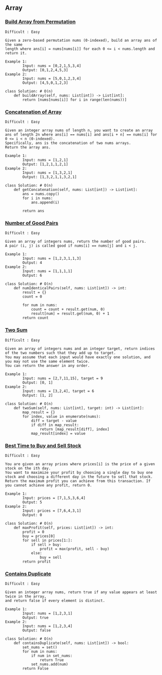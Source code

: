 ## Array


### [Build Array from Permutation](https://leetcode.com/problems/build-array-from-permutation/description/)
    Difficult : Easy

    Given a zero-based permutation nums (0-indexed), build an array ans of the same 
    length where ans[i] = nums[nums[i]] for each 0 <= i < nums.length and return it.

    Example 1: 
            Input: nums = [0,2,1,5,3,4]
            Output: [0,1,2,4,5,3]
    Example 2: 
            Input: nums = [5,0,1,2,3,4]
            Output: [4,5,0,1,2,3]
    
    class Solution: # O(n)
        def buildArray(self, nums: List[int]) -> List[int]:
            return [nums[nums[i]] for i in range(len(nums))]

### [Concatenation of Array](https://leetcode.com/problems/concatenation-of-array/description/)
    Difficult : Easy

    Given an integer array nums of length n, you want to create an array ans of length 2n where ans[i] == nums[i] and ans[i + n] == nums[i] for 0 <= i < n (0-indexed).
    Specifically, ans is the concatenation of two nums arrays.
    Return the array ans.
    
    Example 1: 
            Input: nums = [1,2,1]
            Output: [1,2,1,1,2,1]
    Example 2: 
            Input: nums = [1,3,2,1]
            Output: [1,3,2,1,1,3,2,1]
    
    class Solution: # O(n)
        def getConcatenation(self, nums: List[int]) -> List[int]:
            ans = nums.copy()
            for i in nums:
                ans.append(i)
                
            return ans

### [Number of Good Pairs](https://leetcode.com/problems/number-of-good-pairs/description/)
    Difficult : Easy

    Given an array of integers nums, return the number of good pairs.
    A pair (i, j) is called good if nums[i] == nums[j] and i < j.

    Example 1: 
            Input: nums = [1,2,3,1,1,3]
            Output: 4
    Example 2: 
            Input: nums = [1,1,1,1]
            Output: 6
    
    class Solution: # O(n)
        def numIdenticalPairs(self, nums: List[int]) -> int:
            result = {}
            count = 0

            for num in nums:
                count = count + result.get(num, 0)
                result[num] = result.get(num, 0) + 1
            return count

### [Two Sum](https://leetcode.com/problems/two-sum/description/)
    Difficult : Easy

    Given an array of integers nums and an integer target, return indices of the two numbers such that they add up to target.
    You may assume that each input would have exactly one solution, and you may not use the same element twice.
    You can return the answer in any order.

    Example 1: 
            Input: nums = [2,7,11,15], target = 9
            Output: [0, 1]
    Example 2: 
            Input: nums = [3,2,4], target = 6
            Output: [1, 2]
    
    class Solution: # O(n)
        def twoSum(self, nums: List[int], target: int) -> List[int]:
            map_result = {}
            for index, value in enumerate(nums):
                diff = target - value
                if diff in map_result:
                    return [map_result[diff], index]
                map_result[index] = value

### [Best Time to Buy and Sell Stock](https://leetcode.com/problems/best-time-to-buy-and-sell-stock/description/)
    Difficult : Easy

    You are given an array prices where prices[i] is the price of a given stock on the ith day.
    You want to maximize your profit by choosing a single day to buy one stock and choosing a different day in the future to sell that stock.
    Return the maximum profit you can achieve from this transaction. If you cannot achieve any profit, return 0.

    Example 1: 
            Input: prices = [7,1,5,3,6,4]
            Output: 5
    Example 2: 
            Input: prices = [7,6,4,3,1]
            Output: 0
    
    class Solution: # O(n)
        def maxProfit(self, prices: List[int]) -> int:
            profit = 0
            buy = prices[0]
            for sell in prices[1:]:
                if sell > buy:
                    profit = max(profit, sell - buy)
                else:
                    buy = sell
            return profit

### [Contains Duplicate](https://leetcode.com/problems/contains-duplicate/description/)
    Difficult : Easy

    Given an integer array nums, return true if any value appears at least twice in the array, 
    and return false if every element is distinct.

    Example 1: 
            Input: nums = [1,2,3,1]
            Output: true
    Example 2: 
            Input: nums = [1,2,3,4]
            Output: false
    
    class Solution: # O(n)
        def containsDuplicate(self, nums: List[int]) -> bool:
            set_nums = set()
            for num in nums:
                if num in set_nums:
                    return True
                set_nums.add(num)
            return False
            
